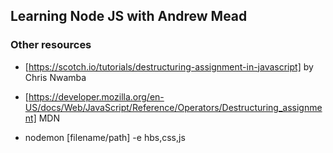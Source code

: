 ## Learning Node JS with Andrew Mead

### Other resources

- [https://scotch.io/tutorials/destructuring-assignment-in-javascript] by Chris Nwamba

- [https://developer.mozilla.org/en-US/docs/Web/JavaScript/Reference/Operators/Destructuring_assignment] MDN

- nodemon [filename/path] -e hbs,css,js
